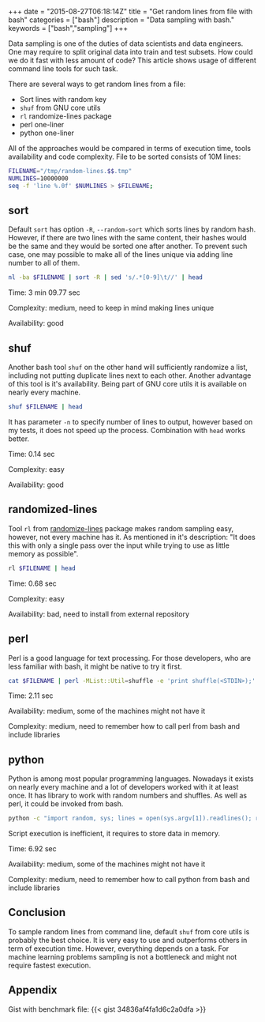 +++
date = "2015-08-27T06:18:14Z"
title = "Get random lines from file with bash"
categories = ["bash"]
description = "Data sampling with bash."
keywords = ["bash","sampling"]
+++

Data sampling is one of the duties of data scientists and data engineers.
One may require to split original data into train and test subsets.
How could we do it fast with less amount of code?
This article shows usage of different command line tools for such task.

There are several ways to get random lines from a file:

- Sort lines with random key
- `shuf` from GNU core utils
- `rl` randomize-lines package
- perl one-liner
- python one-liner

All of the approaches would be compared in terms of execution time, tools availability and code complexity. File to be sorted consists of 10M lines:

```bash
FILENAME="/tmp/random-lines.$$.tmp"
NUMLINES=10000000
seq -f 'line %.0f' $NUMLINES > $FILENAME;
```

sort
----

Default `sort` has option `-R`, `--random-sort` which sorts lines by random hash. However, if there are two lines with the same content, their hashes would be the same and they would be sorted one after another. To prevent such case, one may possible to make all of the lines unique via adding line number to all of them.

```bash
nl -ba $FILENAME | sort -R | sed 's/.*[0-9]\t//' | head
```

Time: 3 min 09.77 sec

Complexity: medium, need to keep in mind making lines unique

Availability: good

shuf
----

Another bash tool `shuf` on the other hand will sufficiently randomize a list, including not putting duplicate lines next to each other. Another advantage of this tool is it's availability. Being part of GNU core utils it is available on nearly every machine.

```bash
shuf $FILENAME | head
```

It has parameter `-n` to specify number of lines to output, however based on my tests, it does not speed up the process. Combination with `head` works better.

Time: 0.14 sec

Complexity: easy

Availability: good

randomized-lines
----------------

Tool `rl` from [randomize-lines](http://manpages.ubuntu.com/manpages/wily/en/man1/rl.1.html) package makes random sampling easy, however, not every machine has it. As mentioned in it's description: "It does this with only a single pass over the input while trying to use as little memory as possible".

```bash
rl $FILENAME | head
```

Time: 0.68 sec

Complexity: easy

Availability: bad, need to install from external repository


perl
----

Perl is a good language for text processing. For those developers, who are less familiar with bash, it might be native to try it first.

```bash
cat $FILENAME | perl -MList::Util=shuffle -e 'print shuffle(<STDIN>);'
```

Time: 2.11 sec

Availability: medium, some of the machines might not have it

Complexity: medium, need to remember how to call perl from bash and include libraries


python
------

Python is among most popular programming languages. Nowadays it exists on nearly every machine and a lot of developers worked with it at least once. It has library to work with random numbers and shuffles. As well as perl, it could be invoked from bash.

```bash
python -c "import random, sys; lines = open(sys.argv[1]).readlines(); random.shuffle(lines); print ''.join(lines)," $FILENAME
```

Script execution is inefficient, it requires to store data in memory.

Time: 6.92 sec

Availability: medium, some of the machines might not have it

Complexity: medium, need to remember how to call python from bash and include libraries

Conclusion
----------

To sample random lines from command line, default `shuf` from core utils is probably the best choice. It is very easy to use and outperforms others in term of execution time.
However, everything depends on a task. For machine learning problems sampling is not a bottleneck and might not require fastest execution.

Appendix
--------

Gist with benchmark file:
{{< gist 34836af4fa1d6c2a0dfa >}}
